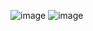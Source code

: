 ![image](https://user-images.githubusercontent.com/54617201/159008044-1b725df5-04c0-4de5-aca9-9279f547fde0.png)
![image](https://user-images.githubusercontent.com/54617201/159008783-11a90043-6cdd-4b77-8ffb-adec1a70d9a9.png)
